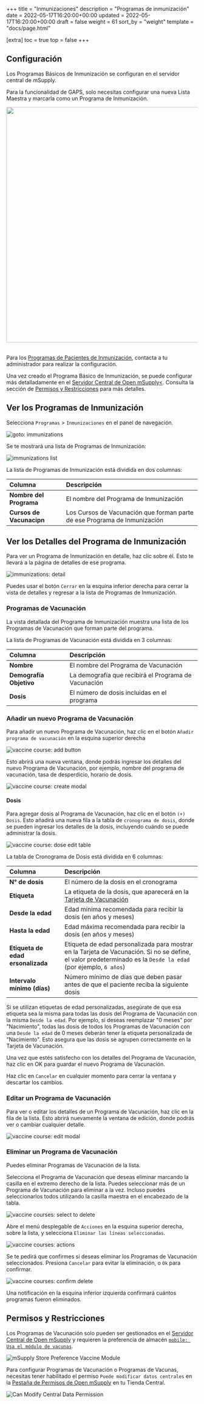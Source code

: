 +++
title = "Inmunizaciones"
description = "Programas de inmunización"
date = 2022-05-17T16:20:00+00:00
updated = 2022-05-17T16:20:00+00:00
draft = false
weight = 61
sort_by = "weight"
template = "docs/page.html"

[extra]
toc = true
top = false
+++

## Configuración

Los Programas Básicos de Inmunización se configuran en el servidor central de mSupply.

Para la funcionalidad de GAPS, solo necesitas configurar una nueva Lista Maestra y marcarla como un Programa de Inmunización.

<div align="center">
    <img src="/docs/programs/images/og_immunisation_program.png" width="620">
</div>
<br />

Para los [Programas de Pacientes de Inmunización](/docs/programs/program-module), contacta a tu administrador para realizar la configuración.

Una vez creado el Programa Básico de Inmunización, se puede configurar más detalladamente en el <a href='/docs/getting_started/central-server'>Servidor Central de Open mSupply<<a>. Consulta la sección de <a href="#permissions-restrictions">Permisos y Restricciones</a> para más detalles.

## Ver los Programas de Inmunización

Selecciona `Programas` > `Inmunizaciones` en el panel de navegación.

![goto: immunizations](images/goto_immunizations.png)

Se te mostrará una lista de Programas de Inmunización:

![immunizations list](images/immunizations.png)

La lista de Programas de Inmunización está dividida en dos columnas:

| Columna                  | Descripción                                                               |
| :----------------------- | :------------------------------------------------------------------------ |
| **Nombre del Programa**  | El nombre del Programa de Inmunización                                    |
| **Cursos de Vacunacipn** | Los Cursos de Vacunación que forman parte de ese Programa de Inmunización |

## Ver los Detalles del Programa de Inmunización

Para ver un Programa de Inmunización en detalle, haz clic sobre él. Esto te llevará a la página de detalles de ese programa.

![immunizations: detail](images/immunizations_detail.png)

Puedes usar el botón `Cerrar` en la esquina inferior derecha para cerrar la vista de detalles y regresar a la lista de Programas de Inmunización.

### Programas de Vacunación

La vista detallada del Programa de Inmunización muestra una lista de los Programas de Vacunación que forman parte del programa.

La lista de Programas de Vacunación está dividida en 3 columnas:

| Columna                 | Descripción                                          |
| :---------------------- | :--------------------------------------------------- |
| **Nombre**              | El nombre del Programa de Vacunación                 |
| **Demografía Objetivo** | La demografía que recibirá el Programa de Vacunación |
| **Dosis**               | El número de dosis incluidas en el programa          |

### Añadir un nuevo Programa de Vacunación

Para añadir un nuevo Programa de Vacunación, haz clic en el botón `Añadir programa de vacunación` en la esquina superior derecha

![vaccine course: add button](images/vaccine_course_add_button.png)

Esto abrirá una nueva ventana, donde podrás ingresar los detalles del nuevo Programa de Vacunación, por ejemplo, nombre del programa de vacunación, tasa de desperdicio, horario de dosis.

![vaccine course: create modal](images/vaccine_course_add.png)

#### Dosis

Para agregar dosis al Programa de Vacunación, haz clic en el botón `(+) Dosis`. Esto añadirá una nueva fila a la tabla de `cronograma de dosis`, donde se pueden ingresar los detalles de la dosis, incluyendo cuándo se puede administrar la dosis.

![vaccine course: dose edit table](images/vaccine_course_dose_edit.png)

La tabla de Cronograma de Dosis está dividida en 6 columnas:

| Columna                           | Descripción                                                                                                                                                     |
| :-------------------------------- | :-------------------------------------------------------------------------------------------------------------------------------------------------------------- |
| **N° de dosis**                   | El número de la dosis en el cronograma                                                                                                                          |
| **Etiqueta**                      | La etiqueta de la dosis, que aparecerá en la [Tarjeta de Vacunación](/docs/programs/program-module#vaccination-cards)                                           |
| **Desde la edad**                 | Edad mínima recomendada para recibir la dosis (en años y meses)                                                                                                 |
| **Hasta la edad**                 | Edad máxima recomendada para recibir la dosis (en años y meses)                                                                                                 |
| **Etiqueta de edad ersonalizada** | Etiqueta de edad personalizada para mostrar en la Tarjeta de Vacunación. Si no se define, el valor predeterminado es la `Desde la edad` (por ejemplo, `6 años`) |
| **Intervalo mínimo (días)**       | Número mínimo de días que deben pasar antes de que el paciente reciba la siguiente dosis                                                                        |

<div class="nota">
  Si se utilizan etiquetas de edad personalizadas, asegúrate de que esa etiqueta sea la misma para todas las dosis del Programa de Vacunación con la misma <code>Desde la edad</code>. Por ejemplo, si deseas reemplazar "0 meses" por "Nacimiento", todas las dosis de todos los Programas de Vacunación con una <code>Desde la edad</code> de 0 meses deberán tener la etiqueta personalizada de "Nacimiento". Esto asegura que las dosis se agrupen correctamente en la Tarjeta de Vacunación.
</div>

Una vez que estés satisfecho con los detalles del Programa de Vacunación, haz clic en OK para guardar el nuevo Programa de Vacunación.

Haz clic en `Cancelar` en cualquier momento para cerrar la ventana y descartar los cambios.

### Editar un Programa de Vacunación

Para ver o editar los detalles de un Programa de Vacunación, haz clic en la fila de la lista. Esto abrirá nuevamente la ventana de edición, donde podrás ver o cambiar cualquier detalle.

![vaccine course: edit modal](images/vaccine_course_detail.png)

### Eliminar un Programa de Vacunación

Puedes eliminar Programas de Vacunación de la lista.

Selecciona el Programa de Vacunación que deseas eliminar marcando la casilla en el extremo derecho de la lista. Puedes seleccionar más de un Programa de Vacunación para eliminar a la vez. Incluso puedes seleccionarlos todos utilizando la casilla maestra en el encabezado de la tabla.

![vaccine courses: select to delete](images/vaccine_courses_select.png)

Abre el menú desplegable de `Acciones` en la esquina superior derecha, sobre la lista, y selecciona `Eliminar las líneas seleccionadas`.

![vaccine courses: actions](images/immunizations_actions.png)

Se te pedirá que confirmes si deseas eliminar los Programas de Vacunación seleccionados. Presiona `Cancelar` para evitar la eliminación, o `Ok` para confirmar.

![vaccine courses: confirm delete](images/vaccine_courses_confirm_delete.png)

Una notificación en la esquina inferior izquierda confirmará cuántos programas fueron eliminados.

## Permisos y Restricciones

Los Programas de Vacunación solo pueden ser gestionados en el [Servidor Central de Open mSupply](/docs/getting_started/central-server) y requieren la preferencia de almacén [`mobile: Usa el módulo de vacunas`](https://docs.msupply.org.nz/cold_chain_equipment:mobile?s[]=vaccine#enable_the_vaccine_module_for_the_mobile_store).

![mSupply Store Preference Vaccine Module](images/vaccine_module.png)

Para configurar Programas de Vacunación o Programas de Vacunas, necesitas tener habilitado el permiso `Puede modificar datos centrales` en la [Pestaña de Permisos de Open mSupply](https://docs.msupply.org.nz/admin:managing_users?s[]=permission#open_msupply_permissions_tab) en tu Tienda Central.

![Can Modify Central Data Permission](images/can_modify_central.png)
